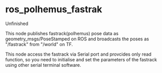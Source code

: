 ros_polhemus_fastrak
====================
Unfinished

This node publishes fastrack(polhemus) pose data as geometry_msgs/PoseStamped on ROS
and broadcasts the poses as "/fastrack" from "/world" on TF.


This node access the fastrack via Serial port and provcides only read function,
so you need to initialise and set the parameters of the fastrack using other serial terminal software.
